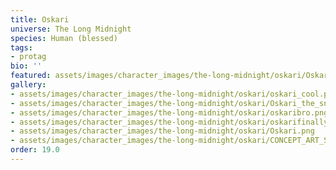 ```yaml
---
title: Oskari
universe: The Long Midnight
species: Human (blessed)
tags:
- protag
bio: ''
featured: assets/images/character_images/the-long-midnight/oskari/Oskari_the_snow.png
gallery:
- assets/images/character_images/the-long-midnight/oskari/oskari_cool.png
- assets/images/character_images/the-long-midnight/oskari/Oskari_the_snow.png
- assets/images/character_images/the-long-midnight/oskari/oskaribro.png
- assets/images/character_images/the-long-midnight/oskari/oskarifinally.png
- assets/images/character_images/the-long-midnight/oskari/Oskari.png
- assets/images/character_images/the-long-midnight/oskari/CONCEPT_ART_SNOWFIELD.png
order: 19.0
---
```



